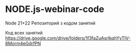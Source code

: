 # NODE.js-webinar-code

Node 21+22 Репозиторий з кодом занятий

Код всех занятий
https://drive.google.com/drive/folders/1f3faZuAsrlkqhYyTIV-8Morm4eGdrfPN
